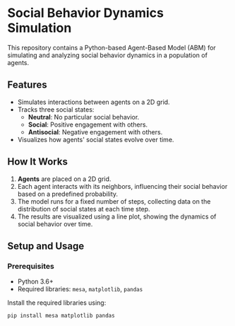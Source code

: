 # Social Behavior Dynamics Simulation

This repository contains a Python-based Agent-Based Model (ABM) for simulating and analyzing social behavior dynamics in a population of agents. 

## Features
- Simulates interactions between agents on a 2D grid.
- Tracks three social states:
  - **Neutral**: No particular social behavior.
  - **Social**: Positive engagement with others.
  - **Antisocial**: Negative engagement with others.
- Visualizes how agents' social states evolve over time.

## How It Works
1. **Agents** are placed on a 2D grid.
2. Each agent interacts with its neighbors, influencing their social behavior based on a predefined probability.
3. The model runs for a fixed number of steps, collecting data on the distribution of social states at each time step.
4. The results are visualized using a line plot, showing the dynamics of social behavior over time.

## Setup and Usage
### Prerequisites
- Python 3.6+
- Required libraries: `mesa`, `matplotlib`, `pandas`

Install the required libraries using:
```bash
pip install mesa matplotlib pandas
